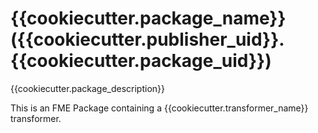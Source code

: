 # {{cookiecutter.package_name}} ({{cookiecutter.publisher_uid}}.{{cookiecutter.package_uid}})

{{cookiecutter.package_description}}

This is an FME Package containing a {{cookiecutter.transformer_name}} transformer.

